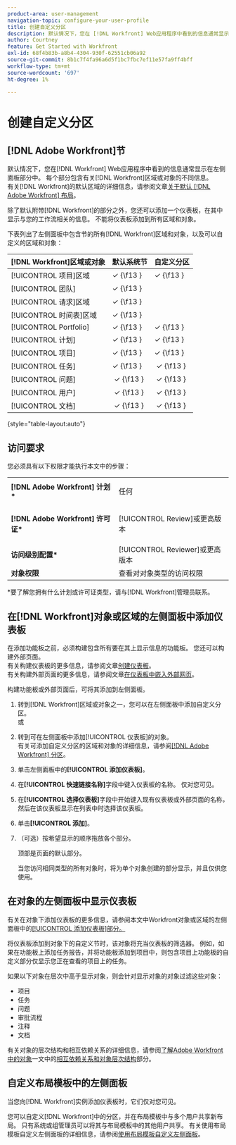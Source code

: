 ```yaml
---
product-area: user-management
navigation-topic: configure-your-user-profile
title: 创建自定义分区
description: 默认情况下，您在 [!DNL Workfront] Web应用程序中看到的信息通常显示在左侧面板的部分中。 每个部分包含有关 [!DNL Workfront] 区域或对象的不同信息。
author: Courtney
feature: Get Started with Workfront
exl-id: 68f4b83b-a8b4-4304-930f-62551cb06a92
source-git-commit: 8b1c7f4fa96a6d5f1bc7fbc7ef11e57fa9ff4bff
workflow-type: tm+mt
source-wordcount: '697'
ht-degree: 1%

---
```


# 创建自定义分区

## [!DNL Adobe Workfront]节

默认情况下，您在[!DNL Workfront] Web应用程序中看到的信息通常显示在左侧面板部分中。 每个部分包含有关[!DNL Workfront]区域或对象的不同信息。\
有关[!DNL Workfront]的默认区域的详细信息，请参阅文章[关于默认 [!DNL Adobe Workfront] 布局](../../../administration-and-setup/customize-workfront/use-layout-templates/about-the-default-wf-layout.md)。

除了默认附带[!DNL Workfront]的部分之外，您还可以添加一个仪表板，在其中显示与您的工作流相关的信息。 不能将仪表板添加到所有区域和对象。

下表列出了左侧面板中包含节的所有[!DNL Workfront]区域和对象，以及可以自定义的区域和对象：

| **[!DNL Workfront]区域或对象** | **默认系统节** | **自定义分区** |
|---|---|---|
| [!UICONTROL 项目]区域 | ✓ {\f13 } | ✓ {\f13 } |
| [!UICONTROL 团队] | ✓ {\f13 } |   |
| [!UICONTROL 请求]区域 | ✓ {\f13 } |   |
| [!UICONTROL 时间表]区域 | ✓ {\f13 } |   |
| [!UICONTROL Portfolio] | ✓ {\f13 } | ✓ {\f13 } |
| [!UICONTROL 计划] | ✓ {\f13 } | ✓ {\f13 } |
| [!UICONTROL 项目] | ✓ {\f13 } | ✓ {\f13 } |
| [!UICONTROL 任务] | ✓ {\f13 } |  ✓ {\f13 } |
| [!UICONTROL 问题] |  ✓ {\f13 } |  ✓ {\f13 } |
| [!UICONTROL 用户] |  ✓ {\f13 } |  ✓ {\f13 } |
| [!UICONTROL 文档] |  ✓ {\f13 } |  ✓ {\f13 } |

{style="table-layout:auto"}

## 访问要求

您必须具有以下权限才能执行本文中的步骤：

<table style="table-layout:auto"> 
 <col> 
 </col> 
 <col> 
 </col> 
 <tbody> 
  <tr> 
   <td role="rowheader"><strong>[!DNL Adobe Workfront] 计划*</strong></td> 
   <td> <p>任何</p> </td> 
  </tr> 
  <tr> 
   <td role="rowheader"><strong>[!DNL Adobe Workfront] 许可证*</strong></td> 
   <td> <p>[!UICONTROL Review]或更高版本</p> </td> 
  </tr> 
  <tr> 
   <td role="rowheader"><strong>访问级别配置*</strong></td> 
   <td>[!UICONTROL Reviewer]或更高版本</td> 
  </tr> 
  <tr> 
   <td role="rowheader"><strong>对象权限</strong></td> 
   <td>查看对对象类型的访问权限</td> 
  </tr> 
 </tbody> 
</table>

&#42;要了解您拥有什么计划或许可证类型，请与[!DNL Workfront]管理员联系。

## 在[!DNL Workfront]对象或区域的左侧面板中添加仪表板

在添加功能板之前，必须构建包含所有要在其上显示信息的功能板。 您还可以构建外部页面。\
有关构建仪表板的更多信息，请参阅文章[创建仪表板](../../../reports-and-dashboards/dashboards/creating-and-managing-dashboards/create-dashboard.md)。\
有关构建外部页面的更多信息，请参阅文章[在仪表板中嵌入外部网页](../../../reports-and-dashboards/dashboards/creating-and-managing-dashboards/embed-external-web-page-dashboard.md)。

构建功能板或外部页面后，可将其添加到左侧面板。

1. 转到[!DNL Workfront]区域或对象之一，您可以在左侧面板中添加自定义分区。\
   或
1. 转到可在左侧面板中添加[!UICONTROL 仪表板]的对象。\
   有关可添加自定义分区的区域和对象的详细信息，请参阅[[!DNL Adobe Workfront] 分区](#adobe-workfront-sections)。
1. 单击左侧面板中的&#x200B;**[!UICONTROL 添加仪表板]**。
1. 在&#x200B;**[!UICONTROL 快速链接名称]**&#x200B;字段中键入仪表板的名称。 仅对您可见。
1. 在&#x200B;**[!UICONTROL 选择仪表板]**&#x200B;字段中开始键入现有仪表板或外部页面的名称，然后在该仪表板显示在列表中时选择该仪表板。
1. 单击&#x200B;**[!UICONTROL 添加]**。
1. （可选）按希望显示的顺序拖放各个部分。

   顶部是页面的默认部分。

   当您访问相同类型的所有对象时，将为单个对象创建的部分显示，并且仅供您使用。

## 在对象的左侧面板中显示仪表板

有关在对象下添加仪表板的更多信息，请参阅本文中Workfront对象或区域的左侧面板中的[[!UICONTROL 添加仪表板]部分。](#add-a-dashboard-in-the-left-panel-of-a-workfront-object-or-area)

将仪表板添加到对象下的自定义节时，该对象将充当仪表板的筛选器。 例如，如果在功能板上添加任务报告，并将功能板添加到项目中，则包含项目上功能板的自定义部分仅显示您正在查看的项目上的任务。

如果以下对象在层次中高于显示对象，则会针对显示对象的对象过滤这些对象：

* 项目
* 任务
* 问题
* 审批流程
* 注释
* 文档

有关对象的层次结构和相互依赖关系的详细信息，请参阅[了解Adobe Workfront中的对象](../../../workfront-basics/navigate-workfront/workfront-navigation/understand-objects.md)一文中的[相互依赖关系和对象层次结构](../../../workfront-basics/navigate-workfront/workfront-navigation/understand-objects.md#understanding-interdependency-and-hierarchy-of-objects)部分。

## 自定义布局模板中的左侧面板

当您向[!DNL Workfront]实例添加仪表板时，它们仅对您可见。

您可以自定义[!DNL Workfront]中的分区，并在布局模板中与多个用户共享新布局。 只有系统或组管理员可以将其与布局模板中的其他用户共享。 有关使用布局模板自定义左侧面板的详细信息，请参阅[使用布局模板自定义左侧面板](/help/quicksilver/administration-and-setup/customize-workfront/use-layout-templates/customize-left-panel.md)。
